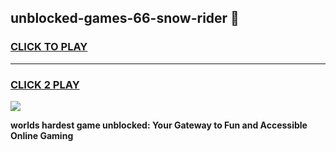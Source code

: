 
## unblocked-games-66-snow-rider 👋
<h3>
<a href="https://premium.freeplayer.one?title=unblocked-games-66-snow-rider&ref=14F">CLICK TO PLAY</a></h3>
<hr>

<h3>
<a href="https://premium.freeplayer.one?title=unblocked-games-66-snow-rider&ref=14F">CLICK 2 PLAY</a>
  
</h3>

<a href="https://premium.freeplayer.one?title=unblocked-games-66-snow-rider&ref=12F/"><img src="https://clearcache.store/games.png"></a>


**worlds hardest game unblocked: Your Gateway to Fun and Accessible Online Gaming**
